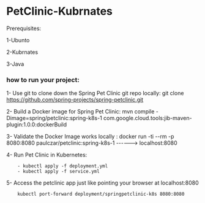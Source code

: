 <h1>PetClinic-Kubrnates</h1>

Prerequisites:



1-Ubunto 


2-Kubrnates


3-Java


<h3>how to run your project:</h3>


1- Use git to clone down the Spring Pet Clinic git repo locally:  git clone https://github.com/spring-projects/spring-petclinic.git


2- Build a Docker image for Spring Pet Clinic: mvn compile -Dimage=spring/petclinic:spring-k8s-1  com.google.cloud.tools:jib-maven-plugin:1.0.0:dockerBuild 


3- Validate the Docker Image works locally : docker run -ti --rm -p 8080:8080 paulczar/petclinic:spring-k8s-1     ------> localhost:8080


4- Run Pet Clinic in Kubernetes:
      
        - kubectl apply -f deployment.yml 
        - kubectl apply -f service.yml

5- Access the petclinic app just like  pointing your browser at localhost:8080
        
        kubectl port-forward deployment/springpetclinic-k8s 8080:8080
        
        
